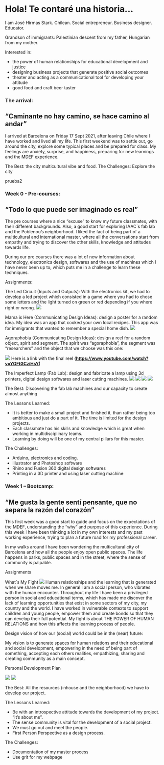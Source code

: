 # Hola! Te contaré una historia...

I am José Hirmas Stark. Chilean. Social entrepreneur. Business designer. Educator.

Grandson of immigrants: Palestinian descent from my father, Hungarian from my mother. 

Interested in: 
-	the power of human relationships for educational development and justice
-	designing business projects that generate positive social outcomes
-	theater and acting as a communicational tool for developing your attitude
-	good food and craft beer taster


### The arrival: 
## “Caminante no hay camino, se hace camino al andar”

I arrived at Barcelona on Friday 17 Sept 2021, after leaving Chile where I have worked and lived all my life. This first weekend was to settle out, go around the city, explore some typical places and be prepared for class. My feelings are anxiety, surprise, and happiness, preparing for new learnings and the MDEF experience.

The Best: the city multicultural vibe and food.
The Challenges: Explore the city 

<imagena1>
prueba2


### Week 0 - Pre-courses:
## “Todo lo que puede ser imaginado es real”

The pre courses where a nice “excuse” to know my future classmates, with their different backgrounds. Also, a good start for exploring IAAC´s fab lab and the Poblenou’s neighborhood. I liked the fact of being part of a multicultural and international master, where all the conversations start from empathy and trying to discover the other skills, knowledge and attitudes towards life. 

During our pre courses there was a lot of new information about technology, electronics design, softwares and the use of machines which I have never been up to, which puts me in a challenge to learn these techniques.

Assignments:

The Led Circuit (Inputs and Outputs): With the electronics kit, we had to develop a led project which consisted in a game where you had to chose some letters and the light turned on green or red depending if you where right or wrong. 
![](/Users/josehirmas/Desktop/MDEF/MDEFwebsite/mdef-template/docs/images/Imagenledcircuit.jpg)
   
Mama is Here (Communicating Design Ideas): design a poster for a random idea. My idea was an app that cooked your own local recipes. This app was for immigrants that wanted to remember a special home dish. 
![](/Users/josehirmas/Desktop/MDEF/MDEFwebsite/mdef-template/docs/images/Imagenmamaishere.png)
     
Agoraphobia (Communicating Design Ideas): design a reel for a random object, spirit and segment. The spirit was “agoraphobia”, the segment was “researchers” and the object that we choose was this one:

![](/Users/josehirmas/Desktop/MDEF/MDEFwebsite/mdef-template/docs/images/Imagenagoraphobia.jpg)
Here is a link with the final reel **(https://www.youtube.com/watch?v=YOFtGCziHsY)**

The Imperfect Lamp (Fab Lab): design and fabricate a lamp using 3d printers, digital design softwares and laser cutting machines. 
![](/Users/josehirmas/Desktop/MDEF/MDEFwebsite/mdef-template/docs/images/Imagenlamp1.jpg)
![](/Users/josehirmas/Desktop/MDEF/MDEFwebsite/mdef-template/docs/images/Imagenlamp2.jpg)
![](/Users/josehirmas/Desktop/MDEF/MDEFwebsite/mdef-template/docs/images/Imagenlamp3.jpg)
![](/Users/josehirmas/Desktop/MDEF/MDEFwebsite/mdef-template/docs/images/Imagenlamp4.jpg)

The Best: Discovering the fab lab machines and our capacity to create almost anything.

The Lessons Learned:
-	It is better to make a small project and finished it, than rather being too ambitious and just do a part of it. The time is limited for the design projects.
-	Each classmate has his skills and knowledge which is great when working in multidisciplinary teams.
-	Learning by doing will be one of my central pillars for this master.

The Challenges:
-	Arduino, electronics and coding.
-	Illustrator and Photoshop software 
-	Rhino and Fusion 360 digital design softwares
-	Printing in a 3D printer and using laser cutting machine


### Week 1 – Bootcamp:
## “Me gusta la gente sentí pensante, que no separa la razón del corazón”

This first week was a good start to guide and focus on the expectations of the MDEF, understanding the “why” and purpose of this experience. During this week I have been thinking a lot in my own interests and my past working experience, trying to plan a future road for my professional career.

In my walks around I have been wondering the multicultural city of Barcelona and how all the people enjoy open public spaces. The life happens in parks, public spaces and in the street, where the sense of community is palpable. 
          
          
Assignments

What´s My Fight
![](/Users/josehirmas/Desktop/MDEF/MDEFwebsite/mdef-template/docs/images/Imagenmyfight.jpg)
Human relationships and the learning that is generated when we share moves me. In general I am a social person, who vibrates with the human encounter. Throughout my life I have been a privileged person in social and educational terms, which has made me discover the lack of learning opportunities that exist in some sectors of my city, my country and the world. I have worked in vulnerable contexts to support children and young people, empower them and create bonds so that they can develop their full potential. 
My fight is about THE POWER OF HUMAN RELATIONS and how this affects the learning process of people. 

Design vision of how our (social) world could be in the (near) future:

My vision is to generate spaces for human relations and their educational and social development, empowering in the need of being part of something, accepting each others realities, empathizing, sharing and creating community as a main concept.


Personal Development Plan

![](/Users/josehirmas/Desktop/MDEF/MDEFwebsite/mdef-template/docs/images/imagena1.jpg)
![](/Users/josehirmas/Desktop/MDEF/MDEFwebsite/mdef-template/docs/images/imagena2.jpg)

The Best: 
All the resources (inhouse and the neighborhood) we have to develop our project. 

The Lessons Learned:
-	Be with an introspective attitude towards the development of my project. “It’s about me”.
-	The sense community is vital for the development of a social project. 
-	We must go out and meet the people.
-	First Person Perspective as a design process.

The Challenges:
-	Documentation of my master process
-	Use grit for my webpage 


